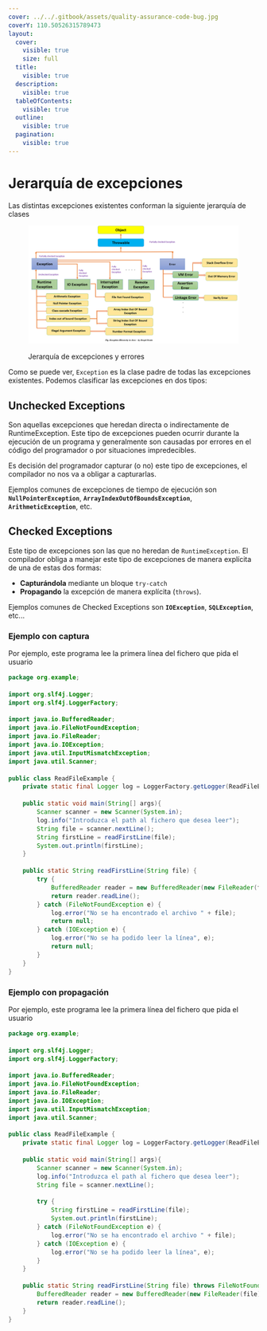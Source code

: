 ```yaml
---
cover: ../../.gitbook/assets/quality-assurance-code-bug.jpg
coverY: 110.50526315789473
layout:
  cover:
    visible: true
    size: full
  title:
    visible: true
  description:
    visible: true
  tableOfContents:
    visible: true
  outline:
    visible: true
  pagination:
    visible: true
---
```


# Jerarquía de excepciones

Las distintas excepciones existentes conforman la siguiente jerarquía de clases

<figure><img src="../../.gitbook/assets/image (1).png" alt=""><figcaption><p>Jerarquía de excepciones y errores</p></figcaption></figure>

Como se puede ver,  `Exception` es la clase padre de todas las excepciones existentes. Podemos clasificar las excepciones en dos tipos:

## Unchecked Exceptions

Son aquellas excepciones que heredan directa o indirectamente de RuntimeException. Este tipo de excepciones pueden ocurrir durante la ejecución de un programa y generalmente son causadas por errores en el código del programador o por situaciones impredecibles.&#x20;

Es decisión del programador capturar (o no) este tipo de excepciones, el compilador no nos va a obligar a capturarlas.

Ejemplos comunes de excepciones de tiempo de ejecución son **`NullPointerException`**, **`ArrayIndexOutOfBoundsException`**, **`ArithmeticException`**, etc.

## Checked Exceptions

Este tipo de excepciones son las que no heredan de `RuntimeException`. El compilador obliga a manejar este tipo de excepciones de manera explícita de una de estas dos formas:

* **Capturándola** mediante un bloque `try-catch`&#x20;
* **Propagando** la excepción de manera explícita  (`throws`).&#x20;

Ejemplos comunes de Checked Exceptions son **`IOException`**, **`SQLException`**, etc...&#x20;

### Ejemplo con captura

Por ejemplo, este programa lee la primera línea del fichero que pida el usuario

```java
package org.example;

import org.slf4j.Logger;
import org.slf4j.LoggerFactory;

import java.io.BufferedReader;
import java.io.FileNotFoundException;
import java.io.FileReader;
import java.io.IOException;
import java.util.InputMismatchException;
import java.util.Scanner;

public class ReadFileExample {
    private static final Logger log = LoggerFactory.getLogger(ReadFileExample.class);
    
    public static void main(String[] args){
        Scanner scanner = new Scanner(System.in);
        log.info("Introduzca el path al fichero que desea leer");
        String file = scanner.nextLine();
        String firstLine = readFirstLine(file);
        System.out.println(firstLine);
    }
    
    public static String readFirstLine(String file) {
        try {
            BufferedReader reader = new BufferedReader(new FileReader(file));
            return reader.readLine();
        } catch (FileNotFoundException e) {
            log.error("No se ha encontrado el archivo " + file);
            return null;
        } catch (IOException e) {
            log.error("No se ha podido leer la línea", e);
            return null;
        }
    }
}

```

### Ejemplo con propagación

Por ejemplo, este programa lee la primera línea del fichero que pida el usuario

```java
package org.example;

import org.slf4j.Logger;
import org.slf4j.LoggerFactory;

import java.io.BufferedReader;
import java.io.FileNotFoundException;
import java.io.FileReader;
import java.io.IOException;
import java.util.InputMismatchException;
import java.util.Scanner;

public class ReadFileExample {
    private static final Logger log = LoggerFactory.getLogger(ReadFileExample.class);
    
    public static void main(String[] args){
        Scanner scanner = new Scanner(System.in);
        log.info("Introduzca el path al fichero que desea leer");
        String file = scanner.nextLine();
        
        try {
            String firstLine = readFirstLine(file);
            System.out.println(firstLine);
        } catch (FileNotFoundException e) {
            log.error("No se ha encontrado el archivo " + file);
        } catch (IOException e) {
            log.error("No se ha podido leer la línea", e);
        }
    }
    
    public static String readFirstLine(String file) throws FileNotFoundException, IOException {
        BufferedReader reader = new BufferedReader(new FileReader(file));
        return reader.readLine();
    }
}
```
